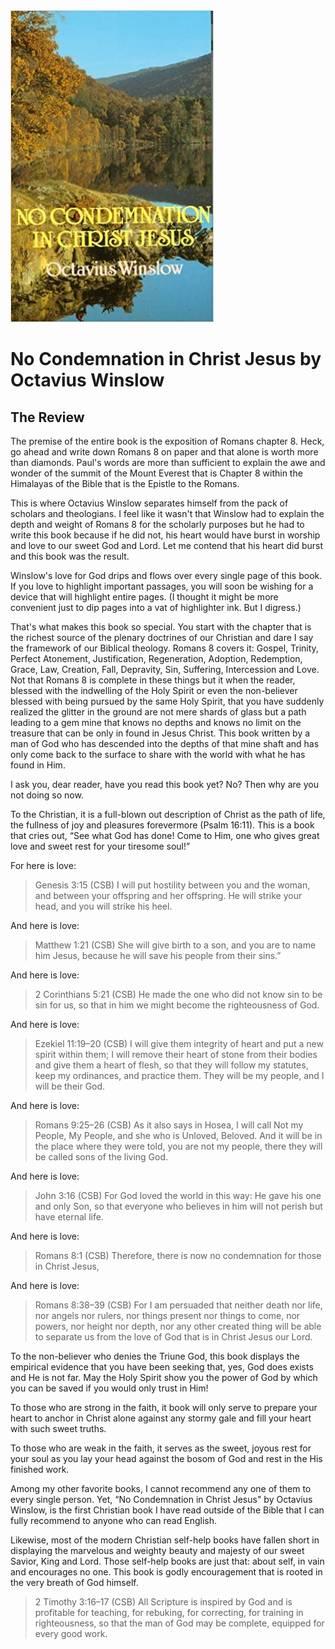 <img class="intro-right" src="book-no-condemnation-winslow.jpg">

# No Condemnation in Christ Jesus by Octavius Winslow

## The Review

The premise of the entire book is the exposition of Romans chapter 8. Heck, go ahead and write down Romans 8 on paper and that alone is worth more than diamonds. Paul's words are more than sufficient to explain the awe and wonder of the summit of the Mount Everest that is Chapter 8 within the Himalayas of the Bible that is the Epistle to the Romans.

This is where Octavius Winslow separates himself from the pack of scholars and theologians. I feel like it wasn't that Winslow had to explain the depth and weight of Romans 8 for the scholarly purposes but he had to write this book because if he did not, his heart would have burst in worship and love to our sweet God and Lord. Let me contend that his heart did burst and this book was the result.

Winslow's love for God drips and flows over every single page of this book. If you love to highlight important passages, you will soon be wishing for a device that will highlight entire pages. (I thought it might be more convenient just to dip pages into a vat of highlighter ink. But I digress.)

That's what makes this book so special. You start with the chapter that is the richest source of the plenary doctrines of our Christian and dare I say the framework of our Biblical theology. Romans 8 covers it: Gospel, Trinity, Perfect Atonement, Justification, Regeneration, Adoption, Redemption, Grace, Law, Creation, Fall, Depravity, Sin, Suffering, Intercession and Love. Not that Romans 8 is complete in these things but it when the reader, blessed with the indwelling of the Holy Spirit or even the non-believer blessed with being pursued by the same Holy Spirit, that you have suddenly realized the glitter in the ground are not mere shards of glass but a path leading to a gem mine that knows no depths and knows no limit on the treasure that can be only in found in Jesus Christ. This book written by a man of God who has descended into the depths of that mine shaft and has only come back to the surface to share with the world with what he has found in Him.

I ask you, dear reader, have you read this book yet? No? Then why are you not doing so now.

To the Christian, it is a full-blown out description of Christ as the path of life, the fullness of joy and pleasures forevermore (Psalm 16:11). This is a book that cries out, “See what God has done! Come to Him, one who gives great love and sweet rest for your tiresome soul!”

For here is love:

>Genesis 3:15 (CSB) I will put hostility between you and the woman, and between your offspring and her offspring. He will strike your head, and you will strike his heel.

And here is love: 

>Matthew 1:21 (CSB) She will give birth to a son, and you are to name him Jesus, because he will save his people from their sins.”

And here is love:

>2 Corinthians 5:21 (CSB) He made the one who did not know sin to be sin for us, so that in him we might become the righteousness of God.

And here is love:

>Ezekiel 11:19–20 (CSB) I will give them integrity of heart and put a new spirit within them; I will remove their heart of stone from their bodies and give them a heart of flesh, so that they will follow my statutes, keep my ordinances, and practice them. They will be my people, and I will be their God.

And here is love:

>Romans 9:25–26 (CSB) As it also says in Hosea, I will call Not my People, My People, and she who is Unloved, Beloved. And it will be in the place where they were told, you are not my people, there they will be called sons of the living God.

And here is love:

>John 3:16 (CSB) For God loved the world in this way: He gave his one and only Son, so that everyone who believes in him will not perish but have eternal life.

And here is love:

>Romans 8:1 (CSB) Therefore, there is now no condemnation for those in Christ Jesus,

And here is love:

>Romans 8:38–39 (CSB) For I am persuaded that neither death nor life, nor angels nor rulers, nor things present nor things to come, nor powers, nor height nor depth, nor any other created thing will be able to separate us from the love of God that is in Christ Jesus our Lord.

To the non-believer who denies the Triune God, this book displays the empirical evidence that you have been seeking that, yes, God does exists and He is not far. May the Holy Spirit show you the power of God by which you can be saved if you would only trust in Him!

To those who are strong in the faith, it book will only serve to prepare your heart to anchor in Christ alone against any stormy gale and fill your heart with such sweet truths.

To those who are weak in the faith, it serves as the sweet, joyous rest for your soul as you lay your head against the bosom of God and rest in the His finished work.

Among my other favorite books, I cannot recommend any one of them to every single person. Yet, “No Condemnation in Christ Jesus" by Octavius Winslow, is the first Christian book I have read outside of the Bible that I can fully recommend to anyone who can read English.

Likewise, most of the modern Christian self-help books have fallen short in displaying the marvelous and weighty beauty and majesty of our sweet Savior, King and Lord. Those self-help books are just that: about self, in vain and encourages no one. This book is godly encouragement that is rooted in the very breath of God himself.

>2 Timothy 3:16–17 (CSB) All Scripture is inspired by God and is profitable for teaching, for rebuking, for correcting, for training in righteousness, so that the man of God may be complete, equipped for every good work.
